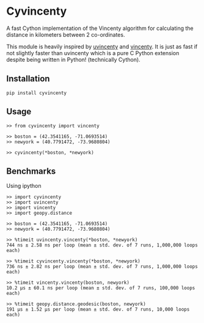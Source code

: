 # Cyvincenty

A fast Cython implementation of the Vincenty algorithm for calculating the distance in kilometers between 2 co-ordinates.

This module is heavily inspired by [uvincenty](https://github.com/vivescere/uvincenty) and [vincenty](https://github.com/maurycyp/vincenty). It is just as fast if not slightly faster than uvincenty which is a pure C Python extension despite being written in Python! (technically Cython).

## Installation

```
pip install cyvincenty
```

## Usage

```
>> from cyvincenty import vincenty

>> boston = (42.3541165, -71.0693514)
>> newyork = (40.7791472, -73.9680804)

>> cyvincenty(*boston, *newyork)
```


## Benchmarks

Using ipython

```
>> import cyvincenty
>> import uvincenty
>> import vincenty
>> import geopy.distance

>> boston = (42.3541165, -71.0693514)
>> newyork = (40.7791472, -73.9680804)

>> %timeit uvincenty.vincenty(*boston, *newyork)
744 ns ± 2.58 ns per loop (mean ± std. dev. of 7 runs, 1,000,000 loops each)

>> %timeit cyvincenty.vincenty(*boston, *newyork)
736 ns ± 2.82 ns per loop (mean ± std. dev. of 7 runs, 1,000,000 loops each)

>> %timeit vincenty.vincenty(boston, newyork)
10.2 µs ± 60.1 ns per loop (mean ± std. dev. of 7 runs, 100,000 loops each)

>> %timeit geopy.distance.geodesic(boston, newyork)
191 µs ± 1.52 µs per loop (mean ± std. dev. of 7 runs, 10,000 loops each)
```